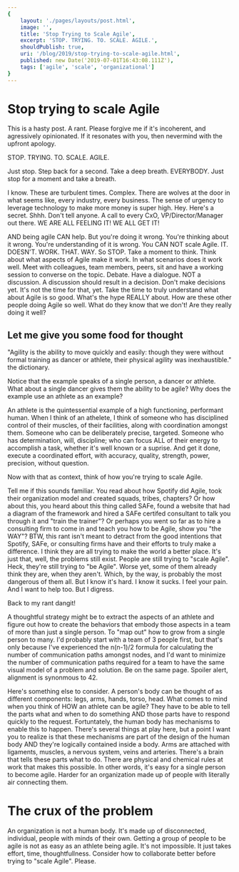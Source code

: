 ```yaml
---
{
    layout: './pages/layouts/post.html',
    image: '',
    title: 'Stop Trying to Scale Agile',
    excerpt: 'STOP. TRYING. TO. SCALE. AGILE.',
    shouldPublish: true,
    uri: '/blog/2019/stop-trying-to-scale-agile.html',
    published: new Date('2019-07-01T16:43:08.111Z'),
    tags: ['agile', 'scale', 'organizational']
}
---
```

# Stop trying to scale Agile

This is a hasty post. A rant. Please forgive me if it's incoherent, and agressively opinionated. If it resonates with you, then nevermind with the upfront apology.

STOP. TRYING. TO. SCALE. AGILE.

Just stop. Step back for a second. Take a deep breath. EVERYBODY. Just stop for a moment and take a breath.

I know. These are turbulent times. Complex. There are wolves at the door in what seems like, every industry, every business. The sense of urgency to leverage technology to make more money is super high. Hey. Here's a secret. Shhh. Don't tell anyone. A call to every CxO, VP/Director/Manager out there. WE ARE ALL FEELING IT! WE ALL GET IT!

AND being agile CAN help. But you're doing it wrong. You're thinking about it wrong. You're understanding of it is wrong. You CAN NOT scale Agile. IT. DOESN'T. WORK. THAT. WAY. So STOP. Take a moment to think. Think about what aspects of Agile make it work. In what scenarios does it work well. Meet with colleagues, team members, peers, sit and have a working session to converse on the topic. Debate. Have a dialogue. NOT a discussion. A discussion should result in a decision. Don't make decisions yet. It's not the time for that, yet. Take the time to truly understand what about Agile is so good. What's the hype REALLY about. How are these other people doing Agile so well. What do they know that we don't! Are they really doing it well?

## Let me give you some food for thought

"Agility is the ability to move quickly and easily: though they were without formal training as dancer or athlete, their physical agility was inexhaustible." the dictionary.

Notice that the example speaks of a single person, a dancer or athlete. What about a single dancer gives them the ability to be agile? Why does the example use an athlete as an example?

An athlete is the quintessential example of a high functioning, performant human. When I think of an athelete, I think of someone who has disciplined control of their muscles, of their facilities, along with coordination amongst them. Someone who can be deliberately precise, targeted. Someone who has determination, will, discipline; who can focus ALL of their energy to accomplish a task, whether it's well known or a suprise. And get it done, execute a coordinated effort, with accuracy, quality, strength, power, precision, without question.

Now with that as context, think of how you're trying to scale Agile.

Tell me if this sounds familiar. You read about how Spotify did Agile, took their organization model and created squads, tribes, chapters? Or how about this, you heard about this thing called SAFe, found a website that had a diagram of the framework and hired a SAFe certifed consultant to talk you through it and "train the trainer"? Or perhaps you went so far as to hire a consulting firm to come in and teach you how to be Agile, show you "the WAY"? BTW, this rant isn't meant to detract from the good intentions that Spotify, SAFe, or consulting firms have and their efforts to truly make a difference. I think they are all trying to make the world a better place. It's just that, well, the problems still exist. People are still trying to "scale Agile". Heck, they're still trying to "be Agile". Worse yet, some of them already think they are, when they aren't. Which, by the way, is probably the most dangerous of them all. But I know it's hard. I know it sucks. I feel your pain. And I want to help too. But I digress.

Back to my rant dangit!

A thoughtful strategy might be to extract the aspects of an athlete and figure out how to create the behaviors that embody those aspects in a team of more than just a single person. To "map out" how to grow from a single person to many. I'd probably start with a team of 3 people first, but that's only because I've experienced the n(n-1)/2 formula for calculating the number of communication paths amongst nodes, and I'd want to minimize the number of communication paths required for a team to have the same visual model of a problem and solution. Be on the same page. Spoiler alert, alignment is synonmous to 42.

Here's something else to consider. A person's body can be thought of as different components: legs, arms, hands, torso, head. What comes to mind when you think of HOW an athlete can be agile? They have to be able to tell the parts what and when to do something AND those parts have to respond quickly to the request. Fortuntately, the human body has mechanisms to enable this to happen. There's several things at play here, but a point I want you to realize is that these mechanisms are part of the design of the human body AND they're logically contained inside a body. Arms are attached with ligaments, muscles, a nervous system, veins and arteries. There's a brain that tells these parts what to do. There are physical and chemical rules at work that makes this possible. In other words, it's easy for a single person to become agile. Harder for an organization made up of people with literally air connecting them.

# The crux of the problem

An organization is not a human body. It's made up of disconnected, individual, people with minds of their own. Getting a group of people to be agile is not as easy as an athlete being agile. It's not impossible. It just takes effort, time, thoughtfullness. Consider how to collaborate better before trying to "scale Agile". Please.
